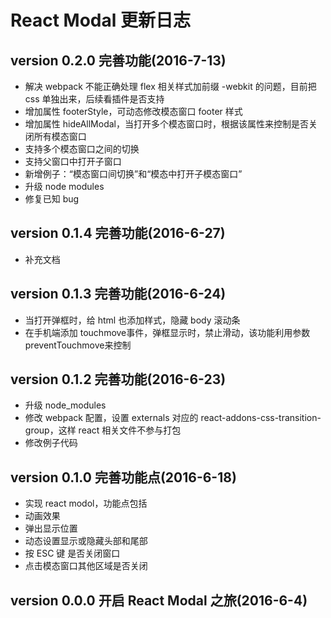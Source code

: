 # React Modal 更新日志

## version 0.2.0  完善功能(2016-7-13)

* 解决 webpack 不能正确处理 flex 相关样式加前缀 -webkit 的问题，目前把 css 单独出来，后续看插件是否支持
* 增加属性 footerStyle，可动态修改模态窗口 footer 样式
* 增加属性 hideAllModal，当打开多个模态窗口时，根据该属性来控制是否关闭所有模态窗口
* 支持多个模态窗口之间的切换
* 支持父窗口中打开子窗口
* 新增例子：“模态窗口间切换”和“模态中打开子模态窗口”
* 升级 node modules
* 修复已知 bug

## version 0.1.4  完善功能(2016-6-27)

* 补充文档

## version 0.1.3  完善功能(2016-6-24)

* 当打开弹框时，给 html 也添加样式，隐藏 body 滚动条
* 在手机端添加 touchmove事件，弹框显示时，禁止滑动，该功能利用参数preventTouchmove来控制

## version 0.1.2  完善功能(2016-6-23)

* 升级 node_modules
* 修改 webpack 配置，设置 externals 对应的 react-addons-css-transition-group，这样 react 相关文件不参与打包
* 修改例子代码

## version 0.1.0  完善功能点(2016-6-18)

* 实现 react modol，功能点包括
* 动画效果
* 弹出显示位置
* 动态设置显示或隐藏头部和尾部
* 按 ESC 键 是否关闭窗口
* 点击模态窗口其他区域是否关闭

## version 0.0.0  开启 React Modal 之旅(2016-6-4)

